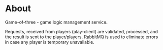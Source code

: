 # About

Game-of-three - game logic management service.

Requests, received from players (play-client) are validated, processed, and the result is sent to the player/players. RabbitMQ is used to eliminate errors in case any player is temporary unavailable. 
